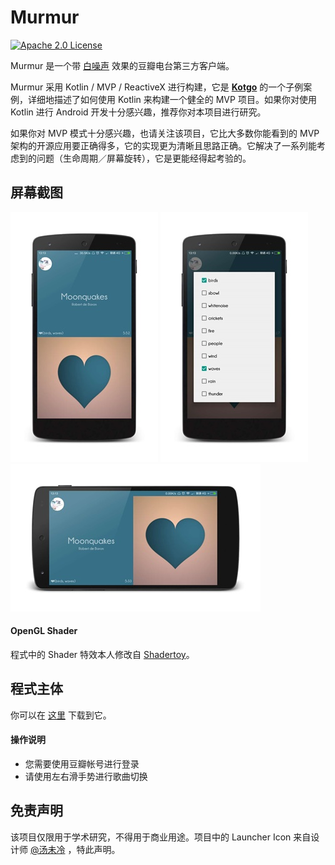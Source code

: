 # Murmur
[![Apache 2.0 License](https://img.shields.io/badge/license-Apache%202.0-blue.svg?style=flat)](http://www.apache.org/licenses/LICENSE-2.0.html)

Murmur 是一个带 [白噪声](https://zh.wikipedia.org/wiki/%E7%99%BD%E9%9B%9C%E8%A8%8A) 效果的豆瓣电台第三方客户端。

Murmur 采用 Kotlin / MVP / ReactiveX 进行构建，它是 **[Kotgo](https://github.com/nekocode/kotgo)** 的一个子例案例，详细地描述了如何使用 Kotlin 来构建一个健全的 MVP 项目。如果你对使用 Kotlin 进行 Android 开发十分感兴趣，推荐你对本项目进行研究。

如果你对 MVP 模式十分感兴趣，也请关注该项目，它比大多数你能看到的 MVP 架构的开源应用要正确得多，它的实现更为清晰且思路正确。它解决了一系列能考虑到的问题（生命周期／屏幕旋转），它是更能经得起考验的。

## 屏幕截图
![](art/screenshot1.png) ![](art/screenshot2.png) ![](art/screenshot3.png)

#### OpenGL Shader
程式中的 Shader 特效本人修改自 [Shadertoy](https://www.shadertoy.com/view/XsfGRn)。

## 程式主体
你可以在 [这里](https://github.com/nekocode/murmur/releases/download/0.4.1/Murmur.apk) 下载到它。

#### 操作说明
- 您需要使用豆瓣帐号进行登录
- 请使用左右滑手势进行歌曲切换

## 免责声明
该项目仅限用于学术研究，不得用于商业用途。项目中的 Launcher Icon 来自设计师 [@汤未冷](https://www.zhihu.com/people/1c519f53bc08fddedeea5c9f9812d118) ，特此声明。
